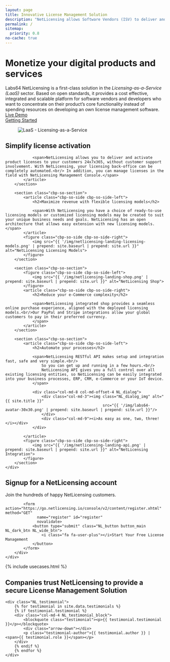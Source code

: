 ```yaml
---
layout: page
title: Innovative License Management Solution
description: "NetLicensing allows Software Vendors (ISV) to deliver and activate product licenses online and provides the ability to adopt numerous ready-to-use licensing models"
permalink: /
sitemap:
  priority: 0.8
no-cache: true
---
```

<div class="row NL_main_banner">
    <div class="col-md-8 col-md-offset-2 NL_about">
        <h1>Monetize your digital products and services</h1>
        <span>Labs64 NetLicensing is a first-class solution in the <i>Licensing-as-a-Service (LaaS)</i> sector. Based on open standards, it provides a cost effective, integrated and scalable platform for software vendors and developers who want to concentrate on their product’s core functionality instead of spending resources on developing an own license management software.</span>
        <div class="row">
            <div class="col-md-4 col-md-offset-2">
                <a href="/demo-optin/"
                   class="NL_button button_main NL_light_btn" role="button"><i class="fa fa-eye"></i>Live Demo</a>
            </div>
            <div class="col-md-4">
                <a href="/getting-started/"
                   class="NL_button button_main NL_light_btn" role="button"><i class="fa fa-rocket"></i>Getting Started</a>
            </div>
        </div>
    </div>
</div>

<div class="row">
    <div id="cbp-so-scroller" class="cbp-so-scroller NL_intro">
        <section class="cbp-so-section">
            <figure class="cbp-so-side cbp-so-side-left">
                <img src="{{ '/img/netlicensing-landing-laas.png' | prepend: site.baseurl | prepend: site.url }}" alt="LaaS - Licensing-as-a-Service">
            </figure>
            <article class="cbp-so-side cbp-so-side-right">
                <h2>Simplify license activation</h2>

                <span>NetLicensing allows you to deliver and activate product licenses to your customers 24x7x365, without customer support involvement. With NetLicensing, your licensing back-office can be completely automated.<br/> In addition, you can manage licenses in the field with NetLicensing Management Console.</span>
            </article>
        </section>

        <section class="cbp-so-section">
            <article class="cbp-so-side cbp-so-side-left">
                <h2>Maximize revenue with flexible licensing models</h2>

                <span>With NetLicensing you have a choice of ready-to-use licensing models or customized licensing models may be created to suit your unique business needs and goals. NetLicensing has an open architecture that allows easy extension with new licensing models.</span>
            </article>
            <figure class="cbp-so-side cbp-so-side-right">
                <img src="{{ '/img/netlicensing-landing-licensing-models.png' | prepend: site.baseurl | prepend: site.url }}" alt="NetLicensing Licensing Models">
            </figure>
        </section>

        <section class="cbp-so-section">
            <figure class="cbp-so-side cbp-so-side-left">
                <img src="{{ '/img/netlicensing-landing-shop.png' | prepend: site.baseurl | prepend: site.url }}" alt="NetLicensing Shop">
            </figure>
            <article class="cbp-so-side cbp-so-side-right">
                <h2>Reduce your e-Commerce complexity</h2>

                <span>NetLicensing integrated shop provides a seamless online purchase experience, aligned with the deployed licensing models.<br/>Our PayPal and Stripe integrations allow your global customers to pay in their preferred currency.
                </span>
            </article>
        </section>

        <section class="cbp-so-section">
            <article class="cbp-so-side cbp-so-side-left">
                <h2>Automate your processes</h2>

                <span>NetLicensing RESTful API makes setup and integration fast, safe and very simple.<br/>
                    So you can get up and running in a few hours.<br/>
                    NetLicensing API gives you a full control over all existing licensing entities, so NetLicensing can be easily integrated into your business processes, ERP, CRM, e-Commerce or your IoT device.
                </span>

                <div class="col-md-8 col-md-offset-4 NL_dialog">
                    <div class="col-md-3"><img class="NL_dialog_img" alt="{{ site.title }}"
                                               src="{{ '/img/labs64-avatar-30x30.png' | prepend: site.baseurl | prepend: site.url }}"/>
                    </div>
                    <div class="col-md-9"><i>As easy as one, two, three!</i></div>
                </div>

            </article>
            <figure class="cbp-so-side cbp-so-side-right">
                <img src="{{ '/img/netlicensing-landing-api.png' | prepend: site.baseurl | prepend: site.url }}" alt="NetLicensing Integration">
            </figure>
        </section>
    </div>
</div>

<div class="row">
    <div class="col-md-12 NL_container">
        <div class="col-md-6 col-md-offset-3 NL_container_text">
            <h2>Signup for a NetLicensing account</h2>
            <span>Join the hundreds of happy NetLicensing customers.</span>

            <form action="https://go.netlicensing.io/console/v2/content/register.xhtml" method="GET"
                  name="register" id="register"
                  novalidate>
                <button type="submit" class="NL_button button_main NL_dark_btn NL_wide_btn">
                    <i class="fa fa-user-plus"></i>Start Your Free License Management
                </button>
            </form>
        </div>
    </div>
</div>

{% include usecases.html %}

<div class="row NL_block">
        <h2 class="col-md-12">Companies trust NetLicensing to provide a secure License Management Solution</h2>

    <div class="NL_testimonial">
        {% for testimonial in site.data.testimonials %}
        {% if testimonial.testimonial %}
        <div class="col-md-4 NL_testimonial_block">
            <blockquote class="testimonial"><p>{{ testimonial.testimonial }}</p></blockquote>
            <div class="arrow-down"></div>
            <p class="testimonial-author">{{ testimonial.author }} | <span>{{ testimonial.role }}</span></p>
        </div>
        {% endif %}
        {% endfor %}
    </div>
</div>
